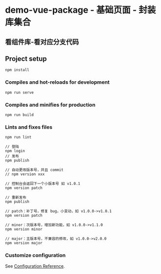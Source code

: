 # demo-vue-package - 基础页面 - 封装库集合

## 看组件库-看对应分支代码

## Project setup

```
npm install
```

### Compiles and hot-reloads for development

```
npm run serve
```

### Compiles and minifies for production

```
npm run build
```

### Lints and fixes files

```
npm run lint
```

```
// 登陆
npm login
// 发布
npm publish

// 自动更改版本号，并且 commit
// npm version xxx

// 控制台会返回下一个小版本号 如 v1.0.1
npm version patch

// 重新发布
npm publish

// patch：补丁号，修复 bug，小变动，如 v1.0.0->v1.0.1
npm version patch

// minor：次版本号，增加新功能，如 v1.0.0->v1.1.0
npm version minor

// major：主版本号，不兼容的修改，如 v1.0.0->v2.0.0
npm version major
```

### Customize configuration

See [Configuration Reference](https://cli.vuejs.org/config/).
